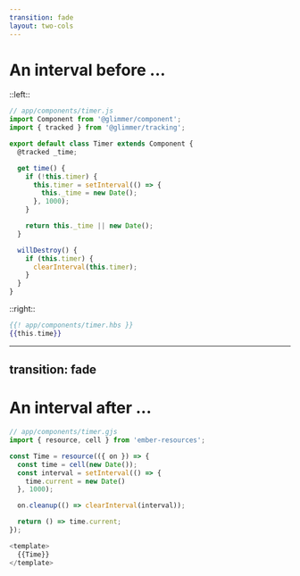 ```yaml
---
transition: fade
layout: two-cols
---
```


# An interval <span class="inline-subtitle">before ...</span>

::left::

```js 
// app/components/timer.js
import Component from '@glimmer/component';
import { tracked } from '@glimmer/tracking';

export default class Timer extends Component {
  @tracked _time;

  get time() {
    if (!this.timer) {
      this.timer = setInterval(() => {
        this._time = new Date();
      }, 1000);
    }

    return this._time || new Date();
  }

  willDestroy() {
    if (this.timer) {
      clearInterval(this.timer);
    }
  }
}
```

::right::

```hbs 
{{! app/components/timer.hbs }}
{{this.time}}
```

<QRCode class="qr-code" size="350" value="https://limber.glimdown.com/edit?c=MQAgMglgtgRgpgJxAUQCYQC4HsEChcC0IABgDYQBucxIRA%2BgnAHaqIDOIETIADqQIYBjOHUIlyVXowoQ4AdxoNmrBBy68BwgDQahXAOYgMACzgg2WAK4JhIfgDMMiI6ZASzjFolG5if-QBWHO640Dw4GCAAwlhQ4UzMkfYIsSAA5AAC%2BuRQUIgA9IKx8YlpANyhcREgAN5GCEIA1nCoIAC%2BIMmpmdnQeQj5GA2CjQblleEIkXVY3B1dUOkZcLAFUFjo9rII47hwAB6Tkaz2-JakkYICbBwAEnCkpFgA6jikrQdOLBwxVQlM01wIBAAB4nHEBE4AHxA4EgAAq0DgAC5ajUTBA2AA6DBItptWEgwYrPj8aH4YEZIZNFogOi4vIVWH6OCRBlwAAUAEparDgRB7CAOQBCDHY9kIHk1PlwsU4pFIAC85lZAEkAYgKPxSBzuSBFVDeXDjS5MVj6Uj9SAEnIQAARMmcrkVE3tHQARgADN7nTKCTLGBhrNw5Ra8iAAD4R63ye2O7ku9oUkByCCPO1wNhDLAATz10uNAqFcolUplwKucH4CHVTgQWp1JYVvuNBOBBIJfmIuCAA&format=glimdown"></QRCode>


<!-- 

Before diving in to this example, I'm sure the first thing ya'll saw
was the static on the right,
this QR code will take you to a REPL/Playground whene you can play with 
the example if you want.


Here, we define an interval which we use to represent a clock.
This has a number of problems:
- our "time" value is bound to a component,
    so we can't tear down our interval at any granularity smaller than a component.
    I'm sure ya'll have seen components that do too much, and this pattern adds to that.
- the teardown, and setup are disjoint... there is a lifecycle hook you have to know aobut.
    since components lend themselves to be overburdened with responsibility, it's very easy 
    intermingle different behaviors' cleanup and setup all over the place within a component. 
- we've hacked in a lifecyle event via a set-once property.
    the getter is still re-evaluated every time underscore time changes


This ... is a disaster.

-->


---
transition: fade
---

# An interval <span class="inline-subtitle">after ...</span>


```js 
// app/components/timer.gjs
import { resource, cell } from 'ember-resources';

const Time = resource(({ on }) => {
  const time = cell(new Date());
  const interval = setInterval(() => {
    time.current = new Date()
  }, 1000);

  on.cleanup(() => clearInterval(interval));

  return () => time.current;
});

<template>
  {{Time}}
</template>
```


<QRCode class="qr-code" size="350" value="https://limber.glimdown.com/edit?c=MQAgMglgtgRgpgJxAUQCYQC4HsEChcC0IABgDYQBucxIRA%2BgnAHaqIDOIETIADqQIYBjOHUIlyVXowoQ4AdxoNmrBBy68BwgDQahXAOYgMACzgg2WAK4JhIfgDMMiI6ZASzjFolG5if-QBWHO640Dw4GCAA3iCMFtbaIMKkpCAAviD2CFhQIADkcLCIBHFWNnBseQDc%2BIJYTGyRACrQZgC8sRVlwgAUPTH16QCUIG0AfNG4IEn1jUato0lwKT1M8iAAIvxOPUNDNdN1DZFcTggU-KkdbHAYAJJMZxekfSPj81BwAHSC1p6RHTWck22zgux0AEYAAww-b4ab1H6kOD8JiWHivUYTQTI-gIB5PS49U6IZ57GpTToYazcXZYj7fX4If41NJw3AAHicUD4oLGlKiURanzSaU5AHpubynPy-MRcEA&format=glimdown"></QRCode>


<!-- 

Here we can already see that this looks way less complicated
- setup and teardown of the interval are co-located
- the entire construct is focused on a single responsibility
- teardown occurs at the curly-brace level where Time is used, rather than at the component level
- we don't need to hack in our own lifecycle via a set-once property.

-->

